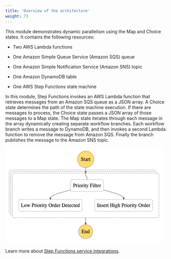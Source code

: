 ```yaml
---
title: 'Overview of the architecture'
weight: 73
---
```


This module demonstrates dynamic parallelism using the Map and Choice states. It contains the following resources:

- Two AWS Lambda functions

- One Amazon Simple Queue Service (Amazon SQS) queue

- One Amazon Simple Notification Service (Amazon SNS) topic

- One Amazon DynamoDB table

- One AWS Step Functions state machine

In this module, Step Functions invokes an AWS Lambda function that retrieves messages from an Amazon SQS queue as a JSON array. A Choice state determines the path of the state machine execution. If there are messages to process, the Choice state passes a JSON array of those messages to a Map state. The Map state iterates through each message in the array dynamically creating separate workflow branches. Each workflow branch writes a message to DynamoDB, and then invokes a second Lambda function to remove the message from Amazon SQS. Finally the branch publishes the message to the Amazon SNS topic.

![Visual Workflow](/static/img/module-5/visual-workflow.png)

Learn more about [Step Functions service integrations](https://docs.aws.amazon.com/step-functions/latest/dg/concepts-service-integrations.html).
